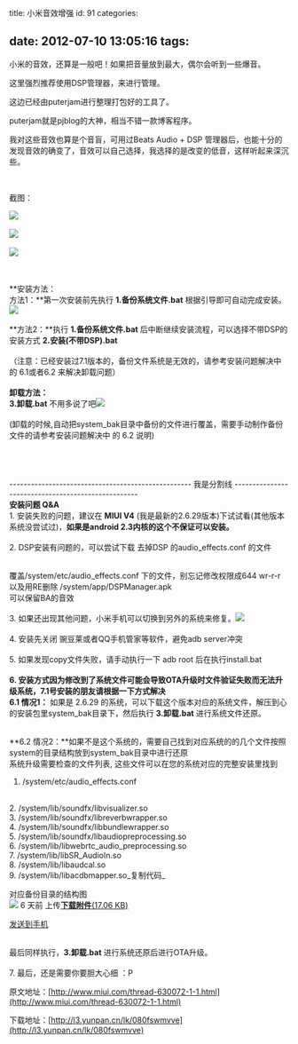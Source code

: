title: 小米音效增强
id: 91
categories:

date: 2012-07-10 13:05:16
tags:
---

小米的音效，还算是一般吧！如果把音量放到最大，偶尔会听到一些爆音。

这里强烈推荐使用DSP管理器，来进行管理。

这边已经由puterjam进行整理打包好的工具了。

puterjam就是pjblog的大神，相当不错一款博客程序。

我对这些音效也算是个音盲，可用过Beats Audio + DSP 管理器后，也能十分的发现音效的确变了，音效可以自己选择，我选择的是改变的低音，这样听起来深沉些。

&nbsp;

截图：

![](http://m2.img.libdd.com/farm5/2012/0821/18/45FA6AA2B09DCE3551E21B4BF3693263BC5DF005049E_338_600.PNG)</img>&nbsp;

![](http://m3.img.libdd.com/farm5/2012/0821/18/21C8C957A1188024C519EC3FDC89A09561260A05049E_338_600.PNG)</img>&nbsp;

![](http://m3.img.libdd.com/farm4/2012/0821/18/26C45968A3D55284F8C3F004129231A1B45E5E05049E_338_600.PNG)</img>&nbsp;

&nbsp;

**安装方法：
</br>方法1：**第一次安装前先执行 **1.备份系统文件.bat** 根据引导即可自动完成安装。![](http://m2.img.libdd.com/farm5/2012/0821/18/A62A9F7310B43A2507342C5D86286DC279FFEB004114_20_20.GIF)</img>
</br>
</br>**方法2：**执行 **1.备份系统文件.bat** 后中断继续安装流程，可以选择不带DSP的安装方式 **2.安装(不带DSP).bat**
</br>
</br> （注意：已经安装过7.1版本的，备份文件系统是无效的，请参考安装问题解决中的 6.1或者6.2 来解决卸载问题）
</br>
</br>**卸载方法：**
</br>**3.卸载.bat** 不用多说了吧![](http://m1.img.libdd.com/farm4/2012/0821/18/763E7E9DB5085E355721B2AA5D1BD405F60AF0004114_20_20.GIF)</img>
</br>
</br> (卸载的时候,自动把system_bak目录中备份的文件进行覆盖，需要手动制作备份文件的请参考安装问题解决中 的 6.2 说明)
</br>
</br>
</br>
</br>
</br> --------------------------------------------------- 我是分割线 ---------------------------------------------------
</br>**安装问题 Q&amp;A**
</br> 1\. 安装失败的问题，建议在 **MIUI V4** (我是最新的2.6.29版本)下试试看(其他版本系统没尝试过)，**如果是android 2.3内核的这个不保证可以安装。**
</br>
</br> 2\. DSP安装有问题的，可以尝试下载 去掉DSP 的audio_effects.conf 的文件
</br>

</br> 覆盖/system/etc/audio_effects.conf 下的文件，别忘记修改权限成644 wr-r-r
</br> 以及用RE删除 /system/app/DSPManager.apk
</br> 可以保留BA的音效
</br>
</br> 3\. 如果还出现其他问题，小米手机可以切换到另外的系统来修复。![](http://m1.img.libdd.com/farm5/2012/0821/18/31F019AAB107505DDAB6406C1F410CE32B6302004114_20_20.GIF)</img>
</br>
</br> 4\. 安装先关闭 豌豆莱或者QQ手机管家等软件，避免adb server冲突
</br>
</br> 5\. 如果发现copy文件失败，请手动执行一下 adb root 后在执行install.bat
</br>
</br>**6\. 安装方式因为修改到了系统文件可能会导致OTA升级时文件验证失败而无法升级系统，7.1号安装的朋友请根据一下方式解决**
</br>**6.1 情况1：** 如果是 2.6.29 的系统，可以下载这个版本对应的系统文件，解压到心的安装包里system_bak目录下，然后执行 **3.卸载.bat** 进行系统文件还原。
</br>

</br>**6.2 情况2：**如果不是这个系统的，需要自己找到对应系统的的几个文件按照system的目录结构放到system_bak目录中进行还原
</br> 系统升级需要检查的文件列表, 这些文件可以在您的系统对应的完整安装里找到

1.  /system/etc/audio_effects.conf
</br>
2.  /system/lib/soundfx/libvisualizer.so
</br>
3.  /system/lib/soundfx/libreverbwrapper.so
</br>
4.  /system/lib/soundfx/libbundlewrapper.so
</br>
5.  /system/lib/soundfx/libaudiopreprocessing.so
</br>
6.  /system/lib/libwebrtc_audio_preprocessing.so
</br>
7.  /system/lib/libSR_AudioIn.so
</br>
8.  /system/lib/libaudcal.so
</br>
9.  /system/lib/libacdbmapper.so_复制代码_

对应备份目录的结构图
</br>![](http://m3.img.libdd.com/farm5/2012/0821/18/EBCD565CB663CABBAF1A15731B6B79411022EA5EF698_384_248.PNG)</img>
<span>6 天前</span> 上传[**下载附件**<span>(17.06 KB)</span>](http://www.miui.com/forum.php?mod=attachment&amp;aid=NjU1NjgxfGMwN2EzYTBmfDEzNDE4OTYzMzR8NDAxNjIwfDYzMDA3Mg%3D%3D&amp;nothumb=yes "捕获.PNG 下载次数:0")

[发送到手机](http://www.miui.com/api.php?mod=att_pushphone&amp;aid=655681&amp;infloat=yes&amp;handlekey=miphonepush_655681)

</br> 最后同样执行，**3.卸载.bat** 进行系统还原后进行OTA升级。
</br>
</br> 7\. 最后，还是需要你要胆大心细 ：P

原文地址：[http://www.miui.com/thread-630072-1-1.html](http://www.miui.com/thread-630072-1-1.html)

下载地址：[http://l3.yunpan.cn/lk/080fswmvve](http://l3.yunpan.cn/lk/080fswmvve)